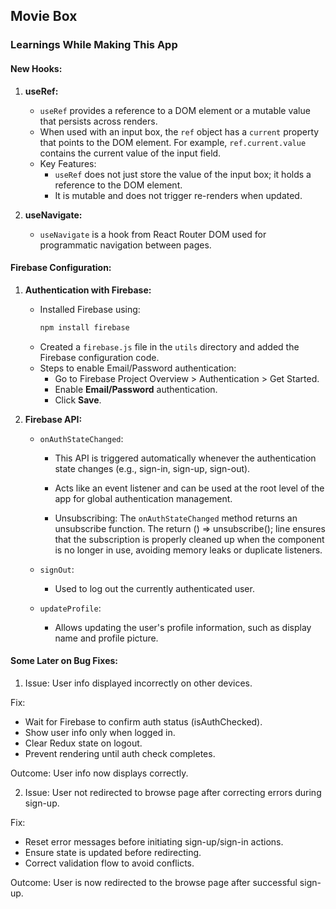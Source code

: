 ## Movie Box

### Learnings While Making This App

#### New Hooks:

1. **useRef:**

   - `useRef` provides a reference to a DOM element or a mutable value that persists across renders.
   - When used with an input box, the `ref` object has a `current` property that points to the DOM element. For example, `ref.current.value` contains the current value of the input field.
   - Key Features:
     - `useRef` does not just store the value of the input box; it holds a reference to the DOM element.
     - It is mutable and does not trigger re-renders when updated.

2. **useNavigate:**
   - `useNavigate` is a hook from React Router DOM used for programmatic navigation between pages.

#### Firebase Configuration:

1. **Authentication with Firebase:**

   - Installed Firebase using:
     ```bash
     npm install firebase
     ```
   - Created a `firebase.js` file in the `utils` directory and added the Firebase configuration code.
   - Steps to enable Email/Password authentication:
     - Go to Firebase Project Overview > Authentication > Get Started.
     - Enable **Email/Password** authentication.
     - Click **Save**.

2. **Firebase API:**

   - `onAuthStateChanged`:

     - This API is triggered automatically whenever the authentication state changes (e.g., sign-in, sign-up, sign-out).
     - Acts like an event listener and can be used at the root level of the app for global authentication management.

     - Unsubscribing: The `onAuthStateChanged` method returns an unsubscribe function. The return () => unsubscribe(); line ensures that the subscription is properly cleaned up when the component is no longer in use, avoiding memory leaks or duplicate listeners.

   - `signOut`:

     - Used to log out the currently authenticated user.

   - `updateProfile`:
     - Allows updating the user's profile information, such as display name and profile picture.

#### Some Later on Bug Fixes:

1. Issue: User info displayed incorrectly on other devices.

Fix:

- Wait for Firebase to confirm auth status (isAuthChecked).
- Show user info only when logged in.
- Clear Redux state on logout.
- Prevent rendering until auth check completes.

Outcome: User info now displays correctly.

2. Issue: User not redirected to browse page after correcting errors during sign-up.

Fix:

- Reset error messages before initiating sign-up/sign-in actions.
- Ensure state is updated before redirecting.
- Correct validation flow to avoid conflicts.

Outcome: User is now redirected to the browse page after successful sign-up.
